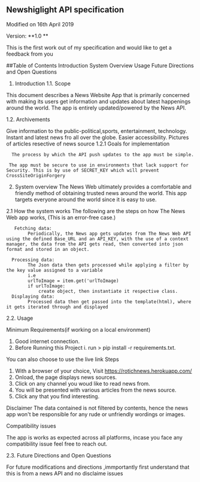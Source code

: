 ## Newshiglight API specification

Modified on 16th April 2019

Version: **1.0 **

This is the first work out of my specification and would like to get a feedback from you

##Table of Contents
Introduction
System Overview
Usage
Future Directions and Open Questions
1. Introduction
1.1. Scope

This document describes a News Website App that is primarily concerned with making its users get information and updates about latest happenings around the world. The app is entirely updated/powered by the News API.

1.2. Archivements

Give information to the public-political,sports, entertainment, technology.
Instant and latest news fro all over the globe.
Easier accessibility.
Pictures of articles resective of news source
1.2.1 Goals for implementation
```
  The process by which the API push updates to the app must be simple.

 The app must be secure to use in environments that lack support for Security. This is by use of SECRET_KEY which will prevent CrossSiteOriginForgery
```
2. System overview
The News Web ultimately provides a comfortable and friendly method of obtaining trusted news around the world. This app targets everyone around the world since it is easy to use.

2.1 How the system works
The following are the steps on how The News Web app works, (This is an error-free case.)
```
   Fetching data:
        Periodically, the News app gets updates from The News Web API using the defined Base_URL and an API_KEY, with the use of a context manager, the data from the API gets read, then converted into json format and stored in an object.

  Processing data:
        The Json data then gets processed while applying a filter by the key value assigned to a variable
        i.e
        urlToImage = item.get('urlToImage)
        if urlToImage:
            create object, then instantiate it respective class.
  Displaying data:
        Processed data then get passed into the template(html), where it gets iterated through and displayed

```
2.2. Usage

Minimum Requirements(if working on a local environment)
1. Good internet connection. 
2. Before Running this Project i. run > pip install -r requirements.txt.

You can also choose to use the live link Steps
1. With a browser of your choice, Visit https://rotichnews.herokuapp.com/
2. Onload, the page displays news sources. 
3. Click on any channel you woud like to read news from.
4. You will be presented with various articles from the news source.
5. Click any that you find interesting.

Disclaimer The data contained is not filtered by contents, hence the news app won't be responsible for any rude or unfriendly wordings or images.

Compatibility issues

The app is works as expected across all platforms, incase you face any compatibility issue feel free to reach out.

2.3. Future Directions and Open Questions

For future modifications and directions ,immportantly first understand that this is from a news API and no disclaime issues